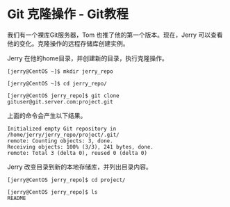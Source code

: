# Git 克隆操作 - Git教程

我们有一个裸库Git服务器，Tom 也推了他的第一个版本。现在，Jerry 可以查看他的变化。克隆操作的远程存储库创建实例。 

Jerry 在他的home目录，并创建新的目录，执行克隆操作。

```
[jerry@CentOS ~]$ mkdir jerry_repo

[jerry@CentOS ~]$ cd jerry_repo/

[jerry@CentOS jerry_repo]$ git clone gituser@git.server.com:project.git

```

上面的命令会产生以下结果。

```
Initialized empty Git repository in /home/jerry/jerry_repo/project/.git/
remote: Counting objects: 3, done.
Receiving objects: 100% (3/3), 241 bytes, done.
remote: Total 3 (delta 0), reused 0 (delta 0)

```

Jerry 改变目录到新的本地存储库，并列出目录内容。

```
[jerry@CentOS jerry_repo]$ cd project/

[jerry@CentOS jerry_repo]$ ls
README
```

 